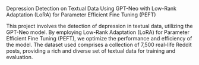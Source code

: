 Depression Detection on Textual Data Using GPT-Neo with Low-Rank Adaptation (LoRA) for Parameter Efficient Fine Tuning (PEFT)

This project involves the detection of depression in textual data, utilizing the GPT-Neo model. By employing Low-Rank Adaptation (LoRA) for Parameter Efficient Fine Tuning (PEFT), we optimize the performance and efficiency of the model. The dataset used comprises a collection of 7,500 real-life Reddit posts, providing a rich and diverse set of textual data for training and evaluation.
